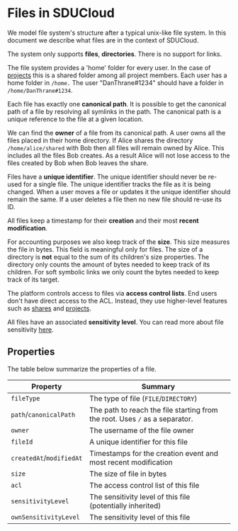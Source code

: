 # Files in SDUCloud

We model file system's structure after a typical unix-like file system. In
this document we describe what files are in the context of SDUCloud.

The system only supports **files**, **directories**. There is no support for links.

The file system provides a 'home' folder for every user. In the case of
[projects](../../project-service) this is a shared folder among all project
members. Each user has a home folder in `/home.` The user "DanThrane#1234"
should have a folder in `/home/DanThrane#1234`.

Each file has exactly one **canonical path**. It is possible to get the
canonical path of a file by resolving all symlinks in the path. The canonical
path is a unique reference to the file at a given location.

We can find the **owner** of a file from its canonical path. A user owns all
the files placed in their home directory. If Alice shares the directory
`/home/alice/shared` with Bob then all files will remain owned by Alice. This
includes all the files Bob creates. As a result Alice will not lose access to
the files created by Bob when Bob leaves the share.

Files have a **unique identifier**. The unique identifier should never be
re-used for a single file. The unique identifier tracks the file as it is
being changed. When a user moves a file or updates it the unique identifier
should remain the same. If a user deletes a file then no new file should
re-use its ID.

All files keep a timestamp for their __creation__ and their most __recent
modification__.

For accounting purposes we also keep track of the **size**. This size
measures the file in bytes. This field is meaningful only for files. The size
of a directory is **not** equal to the sum of its children's size properties.
The directory only counts the amount of bytes needed to keep track of its
children. For soft symbolic links we only count the bytes needed to keep
track of its target.

The platform controls access to files via **access control lists**. End users
don't have direct access to the ACL. Instead, they use higher-level features
such as [shares](../../share-service) and [projects](../../project-service).

All files have an associated __sensitivity level__. You can read more about
file sensitivity [here](./sensitivity.md).

## Properties

The table below summarize the properties of a file.

| Property                 | Summary                                                                     |
|--------------------------|-----------------------------------------------------------------------------|
| `fileType`               | The type of file (`FILE`/`DIRECTORY`)                                       |
| `path`/`canonicalPath`   | The path to reach the file starting from the root. Uses `/` as a separator. |
| `owner`                  | The username of the file owner                                              |
| `fileId`                 | A unique identifier for this file                                           |
| `createdAt`/`modifiedAt` | Timestamps for the creation event and most recent modification              |
| `size`                   | The size of file in bytes                                                   |
| `acl`                    | The access control list of this file                                        |
| `sensitivityLevel`       | The sensitivity level of this file (potentially inherited)                  |
| `ownSensitivityLevel`    | The sensitivity level of this file                                          |
